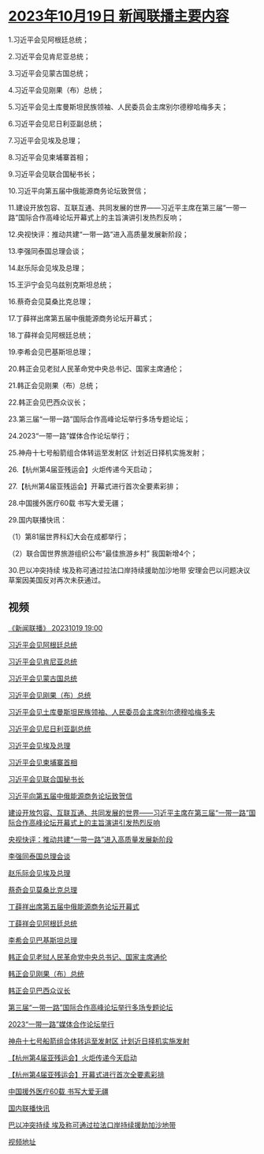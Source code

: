 # [2023年10月19日 新闻联播主要内容](https://tv.cctv.com/lm/xwlb/day/20231019.shtml)

1.习近平会见阿根廷总统；

2.习近平会见肯尼亚总统；

3.习近平会见蒙古国总统；

4.习近平会见刚果（布）总统；

5.习近平会见土库曼斯坦民族领袖、人民委员会主席别尔德穆哈梅多夫；

6.习近平会见尼日利亚副总统；

7.习近平会见埃及总理；

8.习近平会见柬埔寨首相；

9.习近平会见联合国秘书长；

10.习近平向第五届中俄能源商务论坛致贺信；

11.建设开放包容、互联互通、共同发展的世界——习近平主席在第三届“一带一路”国际合作高峰论坛开幕式上的主旨演讲引发热烈反响；

12.央视快评：推动共建“一带一路”进入高质量发展新阶段；

13.李强同泰国总理会谈；

14.赵乐际会见埃及总理；

15.王沪宁会见乌兹别克斯坦总统；

16.蔡奇会见莫桑比克总理；

17.丁薛祥出席第五届中俄能源商务论坛开幕式；

18.丁薛祥会见阿根廷总统；

19.李希会见巴基斯坦总理；

20.韩正会见老挝人民革命党中央总书记、国家主席通伦；

21.韩正会见刚果（布）总统；

22.韩正会见巴西众议长；

23.第三届“一带一路”国际合作高峰论坛举行多场专题论坛；

24.2023“一带一路”媒体合作论坛举行；

25.神舟十七号船箭组合体转运至发射区 计划近日择机实施发射；

26.【杭州第4届亚残运会】火炬传递今天启动；

27.【杭州第4届亚残运会】开幕式进行首次全要素彩排；

28.中国援外医疗60载 书写大爱无疆；

29.国内联播快讯：

（1）第81届世界科幻大会在成都举行；

（2）联合国世界旅游组织公布“最佳旅游乡村” 我国新增4个；

30.巴以冲突持续 埃及称可通过拉法口岸持续援助加沙地带 安理会巴以问题决议草案因美国反对再次未获通过。

## 视频

[《新闻联播》 20231019 19:00](https://tv.cctv.com/2023/10/19/VIDEkljCNY4AatnqbvzWzvaG231019.shtml)

[习近平会见阿根廷总统](https://tv.cctv.com/2023/10/19/VIDEbgvr0yAzlrXJDBFCkY8Y231019.shtml)

[习近平会见肯尼亚总统](https://tv.cctv.com/2023/10/19/VIDEoswjDoNvKIhXGau1HpEF231019.shtml)

[习近平会见蒙古国总统](https://tv.cctv.com/2023/10/19/VIDEAsWp4NDkuuPAFiQKlcwr231019.shtml)

[习近平会见刚果（布）总统](https://tv.cctv.com/2023/10/19/VIDEDbDzshMhhboajkKn7l56231019.shtml)

[习近平会见土库曼斯坦民族领袖、人民委员会主席别尔德穆哈梅多夫](https://tv.cctv.com/2023/10/19/VIDEfj4njVkG7S7lyLRcnBiC231019.shtml)

[习近平会见尼日利亚副总统](https://tv.cctv.com/2023/10/19/VIDEtUVcE8zD7lYCLjc71kLk231019.shtml)

[习近平会见埃及总理](https://tv.cctv.com/2023/10/19/VIDEIYVJiJQKzeoeIbMbufsu231019.shtml)

[习近平会见柬埔寨首相](https://tv.cctv.com/2023/10/19/VIDEzYFLkCrwvGFwBcVQ8k14231019.shtml)

[习近平会见联合国秘书长](https://tv.cctv.com/2023/10/19/VIDEaXRnnIr3ckBIHcEMUGnR231019.shtml)

[习近平向第五届中俄能源商务论坛致贺信](https://tv.cctv.com/2023/10/19/VIDEOtbxmLE8YGTiMvqCWI53231019.shtml)

[建设开放包容、互联互通、共同发展的世界——习近平主席在第三届“一带一路”国际合作高峰论坛开幕式上的主旨演讲引发热烈反响](https://tv.cctv.com/2023/10/19/VIDEKdOtBc6dLSNqJPGmZYiF231019.shtml)

[央视快评：推动共建“一带一路”进入高质量发展新阶段](https://tv.cctv.com/2023/10/19/VIDEUFTK8s9JKefRJPEjk5BM231019.shtml)

[李强同泰国总理会谈](https://tv.cctv.com/2023/10/19/VIDE4hHQ6pK3alBiZcbbJY3y231019.shtml)

[赵乐际会见埃及总理](https://tv.cctv.com/2023/10/19/VIDEIpHgS6XJ8VOxTxMJKxlI231019.shtml)

[蔡奇会见莫桑比克总理](https://tv.cctv.com/2023/10/19/VIDEQECU7yttGLF4EHCwRTcz231019.shtml)

[丁薛祥出席第五届中俄能源商务论坛开幕式](https://tv.cctv.com/2023/10/19/VIDETvKM5O8cIUQczwM2nOUQ231019.shtml)

[丁薛祥会见阿根廷总统](https://tv.cctv.com/2023/10/19/VIDEJVfwwJOXUDDlEH6r2A7Q231019.shtml)

[李希会见巴基斯坦总理](https://tv.cctv.com/2023/10/19/VIDE7RAuv1zX4CuVqczdQIn4231019.shtml)

[韩正会见老挝人民革命党中央总书记、国家主席通伦](https://tv.cctv.com/2023/10/19/VIDEmcazEaiCh0dWjBPsLgkw231019.shtml)

[韩正会见刚果（布）总统](https://tv.cctv.com/2023/10/19/VIDEunHi1OayCPYkS71ltTBj231019.shtml)

[韩正会见巴西众议长](https://tv.cctv.com/2023/10/19/VIDE4nNOQfjPzdajxEPRpuYJ231019.shtml)

[第三届“一带一路”国际合作高峰论坛举行多场专题论坛](https://tv.cctv.com/2023/10/19/VIDEOvNgGweM4hKJ4HkPpAmY231019.shtml)

[2023“一带一路”媒体合作论坛举行](https://tv.cctv.com/2023/10/19/VIDEssCi2GD7lFyjqtbYRtGj231019.shtml)

[神舟十七号船箭组合体转运至发射区 计划近日择机实施发射](https://tv.cctv.com/2023/10/19/VIDEWtUptEbTqsCIFAB6CWYX231019.shtml)

[【杭州第4届亚残运会】火炬传递今天启动](https://tv.cctv.com/2023/10/19/VIDEuS30YuNWMataVlHbYbP6231019.shtml)

[【杭州第4届亚残运会】开幕式进行首次全要素彩排](https://tv.cctv.com/2023/10/19/VIDE5H8p6eDZS9DUCZffFcOk231019.shtml)

[中国援外医疗60载 书写大爱无疆](https://tv.cctv.com/2023/10/19/VIDETKzg9MFIPW76WdOTCjFA231019.shtml)

[国内联播快讯](https://tv.cctv.com/2023/10/19/VIDEW83iMKeo3NHzEtyuStIS231019.shtml)

[巴以冲突持续 埃及称可通过拉法口岸持续援助加沙地带](https://tv.cctv.com/2023/10/19/VIDEoW5efoXZEwUrMrlrRXqQ231019.shtml)

[视频地址](https://tv.cctv.com/lm/xwlb/day/20231019.shtml) 

